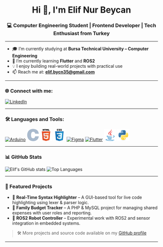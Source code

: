<h1 align="center">Hi 👋, I'm Elif Nur Beycan</h1>
<h3 align="center">💻 Computer Engineering Student | Frontend Developer | Tech Enthusiast from Turkey</h3>

---

- 🎓 I’m currently studying at **Bursa Technical University – Computer Engineering**
- 🚀 I’m currently learning **Flutter** and **ROS2**
- 💡 I enjoy building real-world projects with practical use
- 📫 Reach me at: **elif.bycn35@gmail.com**

---

### 🌐 Connect with me:
<p align="left">
  <a href="https://www.linkedin.com/in/elif-beycan-a4b233295/" target="_blank">
    <img src="https://img.shields.io/badge/LinkedIn-0077B5?style=flat&logo=linkedin&logoColor=white" alt="LinkedIn" />
  </a>
</p>

---

### 🛠️ Languages and Tools:
<p align="left">
  <a href="https://www.arduino.cc/" target="_blank"><img src="https://cdn.worldvectorlogo.com/logos/arduino-1.svg" alt="Arduino" width="40" height="40"/></a>
  <a href="https://www.cprogramming.com/" target="_blank"><img src="https://raw.githubusercontent.com/devicons/devicon/master/icons/c/c-original.svg" alt="C" width="40" height="40"/></a>
  <a href="https://www.w3schools.com/html/" target="_blank"><img src="https://raw.githubusercontent.com/devicons/devicon/master/icons/html5/html5-original-wordmark.svg" alt="HTML5" width="40" height="40"/></a>
  <a href="https://www.w3schools.com/css/" target="_blank"><img src="https://raw.githubusercontent.com/devicons/devicon/master/icons/css3/css3-original-wordmark.svg" alt="CSS3" width="40" height="40"/></a>
  <a href="https://www.figma.com/" target="_blank"><img src="https://www.vectorlogo.zone/logos/figma/figma-icon.svg" alt="Figma" width="40" height="40"/></a>
  <a href="https://flutter.dev" target="_blank"><img src="https://www.vectorlogo.zone/logos/flutterio/flutterio-icon.svg" alt="Flutter" width="40" height="40"/></a>
  <a href="https://www.java.com" target="_blank"><img src="https://raw.githubusercontent.com/devicons/devicon/master/icons/java/java-original.svg" alt="Java" width="40" height="40"/></a>
  <a href="https://www.python.org" target="_blank"><img src="https://raw.githubusercontent.com/devicons/devicon/master/icons/python/python-original.svg" alt="Python" width="40" height="40"/></a>
</p>

---

### 📊 GitHub Stats
<p align="left">
  <img src="https://github-readme-stats.vercel.app/api?username=elifbeycan&show_icons=true&theme=radical" alt="Elif's GitHub stats" height="165" />
  <img src="https://github-readme-stats.vercel.app/api/top-langs/?username=elifbeycan&layout=compact&theme=radical" alt="Top Languages" height="165"/>
</p>

---

### 📌 Featured Projects
- 🧠 **Real-Time Syntax Highlighter** – A GUI-based tool for live code highlighting using lexer & parser logic.
- 🧾 **Family Budget Tracker** – A PHP & MySQL project for managing shared expenses with user roles and reporting.
- 🤖 **ROS2 Robot Controller** – Experimental work with ROS2 and sensor integration in embedded systems.

> 🛠 More projects and source code available on my [GitHub profile](https://github.com/elifbeycan)

---

